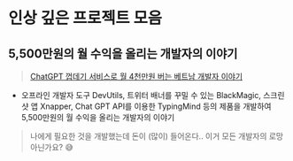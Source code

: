 # 인상 깊은 프로젝트 모음
## 5,500만원의 월 수익을 올리는 개발자의 이야기
> [ChatGPT 껍데기 서비스로 월 4천만원 버는 베트남 개발자 이야기](https://velog.io/@sidehustlerstory/tony-dinh)
- 오프라인 개발자 도구 DevUtils, 트위터 배너를 꾸밀 수 있는 BlackMagic, 스크린샷 앱 Xnapper, Chat GPT API를 이용한 TypingMind 등의 제품을 개발하여 5,500만원의 월 수익을 올리는 개발자의 이야기
> 나에게 필요한 것을 개발했는데 돈이 (많이) 들어온다.. 이거 모든 개발자의 로망 아닌가요? 😅
